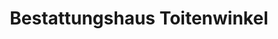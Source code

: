 ---
title: "Bestattungshaus Toitenwinkel"
url: /rostock/bestattungshaus-toitenwinkel/
shop: Bestattungen
---